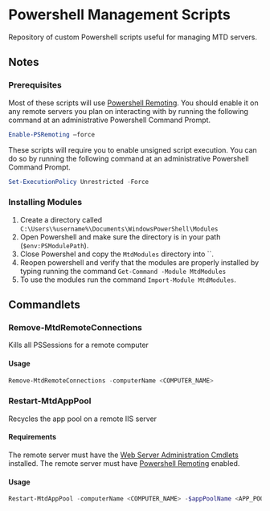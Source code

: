 # Powershell Management Scripts
Repository of custom Powershell scripts useful for managing MTD servers.

## Notes

### Prerequisites
Most of these scripts will use
[Powershell Remoting](https://technet.microsoft.com/en-us/library/hh849694.aspx).
You should enable it on any remote servers you plan on interacting with
by running the following command at an administrative Powershell Command Prompt.
```powershell
Enable-PSRemoting –force
```

These scripts will require you to enable unsigned script execution. You can do so by running the following command at an administrative Powershell Command Prompt.
```powershell
Set-ExecutionPolicy Unrestricted -Force
```

### Installing Modules
1. Create a directory called `C:\Users\%username%\Documents\WindowsPowerShell\Modules`
2. Open Powershell and make sure the directory is in your path (`$env:PSModulePath`).
3. Close Powershel and copy the `MtdModules` directory into ``.
4. Reopen powershell and verify that the modules are properly installed by typing running the command
`Get-Command -Module MtdModules`
5. To use the modules run the command `Import-Module MtdModules`.

## Commandlets

### Remove-MtdRemoteConnections
Kills all PSSessions for a remote computer
#### Usage
```powershell
Remove-MtdRemoteConnections -computerName <COMPUTER_NAME>
```

### Restart-MtdAppPool
Recycles the app pool on a remote IIS server
#### Requirements
The remote server must have the 
[Web Server Administration Cmdlets](https://technet.microsoft.com/en-us/library/ee790599.aspx)
 installed.
The remote server must have [Powershell Remoting](#prerequisites) enabled.
#### Usage
```powershell
Restart-MtdAppPool -computerName <COMPUTER_NAME> -$appPoolName <APP_POOL_NAME>
```
